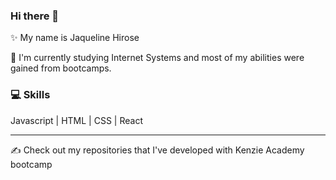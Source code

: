 ### Hi there 👋

✨ My name is Jaqueline Hirose

🚀 I'm currently studying Internet Systems and most of my abilities were gained from bootcamps.

### 💻 Skills

Javascript | HTML | CSS | React

____

✍ Check out my repositories that I've developed with Kenzie Academy bootcamp

<!--
**jaq442/jaq442** is a ✨ _special_ ✨ repository because its `README.md` (this file) appears on your GitHub profile.

Here are some ideas to get you started:

- 🔭 I’m currently working on ...
- 🌱 I’m currently learning ...
- 👯 I’m looking to collaborate on ...
- 🤔 I’m looking for help with ...
- 💬 Ask me about ...
- 📫 How to reach me: ...
- 😄 Pronouns: ...
- ⚡ Fun fact: ...
-->
